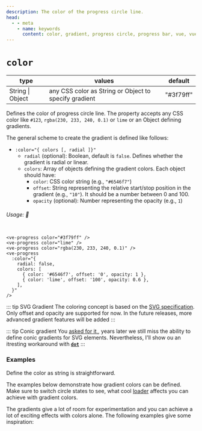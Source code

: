 ```yaml
---
description: The color of the progress circle line.
head:
  - - meta
    - name: keywords
      content: color, gradient, progress circle, progress bar, vue, vue3, vuejs, vue.js, conic gradient circle
---
```


# `color`

<Badge class="mt-2" type="success" text="Animated" />

| type             | values                                                | default   |
|------------------|-------------------------------------------------------|-----------|
| String \| Object | any CSS color as String or Object to specify gradient | "#3f79ff" |

Defines the color of progress circle line. The property accepts any CSS color like `#123`, `rgba(230, 233, 240, 0.1)`
or `lime` or an Object defining gradients.

The general scheme to create the gradient is defined like follows:

- `:color="{ colors [, radial ]}"`
    - `radial` (optional): Boolean, default is `false`. Defines whether the gradient is radial or linear.
    - `colors`: Array of objects defining the gradient colors. Each object should have:
        - `color`: CSS color string (e.g., `"#6546f7"`)
        - `offset`: String representing the relative start/stop position in the gradient (e.g., `"10"`). It should be a number between 0 and 100.
        - `opacity` (optional): Number representing the opacity (e.g., `1`)

###### Usage: 📜

```vue

<ve-progress color="#3f79ff" />
<ve-progress color="lime" />
<ve-progress color="rgba(230, 233, 240, 0.1)" />
<ve-progress
  :color="{
    radial: false,
    colors: [
      { color: '#6546f7', offset: '0', opacity: 1 },
      { color: 'lime', offset: '100', opacity: 0.6 },
    ],
  }"
/>
```

::: tip SVG Gradient
The coloring concept is based on the [SVG specification](https://developer.mozilla.org/en-US/docs/Web/SVG/Tutorial/Gradients).
Only offset and opacity are supported for now.
In the future releases, more advanced gradient features will be added
:::

::: tip Conic gradient
You [asked for it,](https://github.com/setaman/vue-ellipse-progress/issues/107), years later we still miss the ability
to define conic gradients for SVG elements. Nevertheless, I'll show ou an itresting workaround with **[`dot`](dot.md#conic-gradient)** 
:::

### Examples

<script setup>
  import ColorGradient from "../../.vitepress/theme/Guide/Color/ColorGradient.vue";
  import ColorBasic from "../../.vitepress/theme/Guide/Color/ColorBasic.vue";
  import ColorGradientAdvanced from "../../.vitepress/theme/Guide/Color/ColorGradientAdvanced.vue";
</script>

Define the color as string is straightforward.

<ColorBasic>
<template #code>

<<< @/.vitepress/theme/Guide/Color/Snippet1.vue{vue}

</template>
</ColorBasic>

The examples below demonstrate how gradient colors can be defined. Make sure to switch circle states to see, what
cool [loader](<.(loader.md)>)
affects you can achieve with gradient colors.

<ColorGradient>
<template #code>

<<< @/.vitepress/theme/Guide/Color/Snippet2.vue{55 vue}

</template>
</ColorGradient>

The gradients give a lot of room for experimentation and you can achieve a lot of exciting effects with colors alone.
The following examples give some inspiration:

<ColorGradientAdvanced>
<template #code>

<<< @/.vitepress/theme/Guide/Color/Snippet3.vue{vue}

</template>
</ColorGradientAdvanced>

